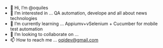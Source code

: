- 👋 Hi, I’m @oquiles
- 👀 I’m interested in ... QA automation, develope and all about news technologies
- 🌱 I’m currently learning ... Appiumv+vSelenium + Cucumber for mobile test automation
- 💞️ I’m looking to collaborate on ...
- 📫 How to reach me ... oqidev@gmail.com

<!---
oquiles/oquiles is a ✨ special ✨ repository because its `README.md` (this file) appears on your GitHub profile.
You can click the Preview link to take a look at your changes.
--->
